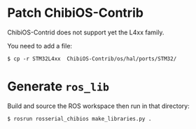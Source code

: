 # Patch ChibiOS-Contrib

ChibiOS-Contrid does not support yet the L4xx family.

You need to add a file:

```
$ cp -r STM32L4xx  ChibiOS-Contrib/os/hal/ports/STM32/
```

# Generate `ros_lib`

Build and source the ROS workspace then run in that directory:

```
$ rosrun rosserial_chibios make_libraries.py .
```
